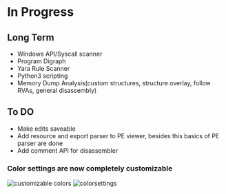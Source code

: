# In Progress
## Long Term
- Windows API/Syscall scanner
- Program Digraph
- Yara Rule Scanner
- Python3 scripting
- Memory Dump Analysis(custom structures, structure overlay, follow RVAs, general disassembly)

## To DO
- Make edits saveable
- Add resource and export parser to PE viewer, besides this basics of PE parser are done
- Add comment API for disassembler

### Color settings are now completely customizable
![customizable colors](https://github.com/ColeStrickler/BTH/assets/82488869/6e6c8d85-af15-4717-8f99-96799bd04380)
![colorsettings](https://github.com/ColeStrickler/BTH/assets/82488869/3f51fc05-570a-4528-a885-f99b3be47ef1)
